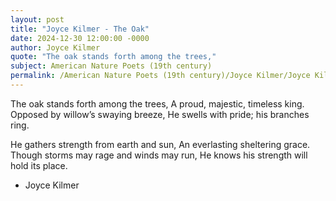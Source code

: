 ```yaml
---
layout: post
title: "Joyce Kilmer - The Oak"
date: 2024-12-30 12:00:00 -0000
author: Joyce Kilmer
quote: "The oak stands forth among the trees,"
subject: American Nature Poets (19th century)
permalink: /American Nature Poets (19th century)/Joyce Kilmer/Joyce Kilmer - The Oak
---
```


The oak stands forth among the trees,
A proud, majestic, timeless king.
Opposed by willow’s swaying breeze,
He swells with pride; his branches ring.

He gathers strength from earth and sun,
An everlasting sheltering grace.
Though storms may rage and winds may run,
He knows his strength will hold its place.

- Joyce Kilmer
